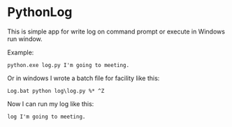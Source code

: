 # PythonLog

This is simple app for write log on command prompt or execute in Windows run window.

Example:
```
python.exe log.py I'm going to meeting.
```
Or in windows I wrote a batch file for facility like this:
```
Log.bat python log\log.py %* ^Z
```
Now I can run my log like this:
```
log I'm going to meeting.
```
